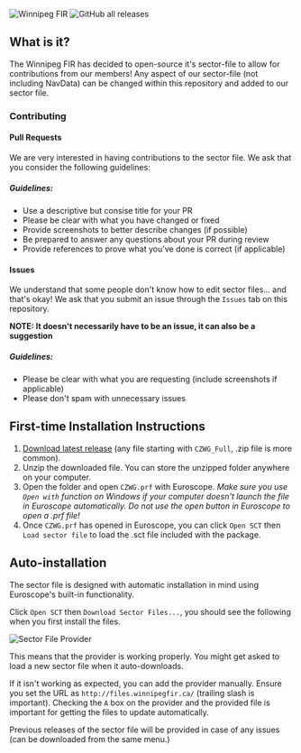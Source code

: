 ![Winnipeg FIR](https://winnipegfir.ca/storage/files/uploads/1638293555.png)
<img alt="GitHub all releases" src="https://img.shields.io/github/downloads/winnipegfir/ZWG-Enhanced-Sector-File/total">

## What is it?
The Winnipeg FIR has decided to open-source it's sector-file to allow for contributions from our members! Any aspect of our sector-file (not including NavData) can be changed within this repository and added to our sector file.

### Contributing
#### Pull Requests
We are very interested in having contributions to the sector file. We ask that you consider the following guidelines:

##### Guidelines:
- Use a descriptive but consise title for your PR
- Please be clear with what you have changed or fixed
- Provide screenshots to better describe changes (if possible)
- Be prepared to answer any questions about your PR during review
- Provide references to prove what you've done is correct (if applicable)

#### Issues
We understand that some people don't know how to edit sector files... and that's okay! We ask that you submit an issue through the `Issues` tab on this repository.

**NOTE: It doesn't necessarily have to be an issue, it can also be a suggestion**

##### Guidelines:
- Please be clear with what you are requesting (include screenshots if applicable)
- Please don't spam with unnecessary issues

## First-time Installation Instructions
1. [Download latest release](https://github.com/winnipegfir/ZWG-Enhanced-Sector-File/releases) (any file starting with `CZWG_Full`, .zip file is more common).
2. Unzip the downloaded file. You can store the unzipped folder anywhere on your computer.
3. Open the folder and open `CZWG.prf` with Euroscope.
*Make sure you use `Open with` function on Windows if your computer doesn't launch the file in Euroscope automatically. Do not use the open button in Euroscope to open a .prf file!*
4. Once `CZWG.prf` has opened in Euroscope, you can click `Open SCT` then `Load sector file` to load the .sct file included with the package.

## Auto-installation
The sector file is designed with automatic installation in mind using Euroscope's built-in functionality.

Click `Open SCT` then `Download Sector Files...`, you should see the following when you first install the files.

![Sector File Provider](https://i.imgur.com/K70pZhV.png)

This means that the provider is working properly. You might get asked to load a new sector file when it auto-downloads.

If it isn't working as expected, you can add the provider manually. Ensure you set the URL as `http://files.winnipegfir.ca/` (trailing slash is important). Checking the `A` box on the provider and the provided file is important for getting the files to update automatically.

Previous releases of the sector file will be provided in case of any issues (can be downloaded from the same menu.)
